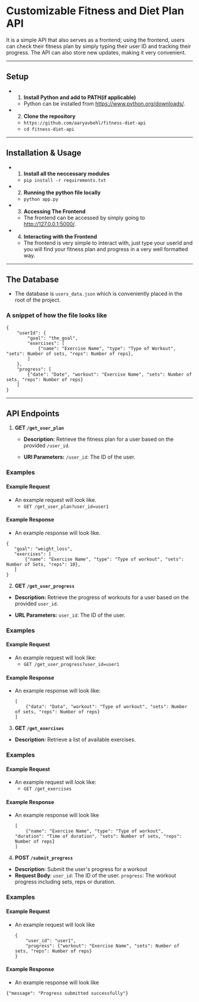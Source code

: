 # Customizable Fitness and Diet Plan API

It is a simple API that also serves as a frontend; using the frontend, users can check their fitness plan by simply typing their user ID and tracking their progress. The API can also store new updates, making it very convenient.

---

## Setup

- 1. **Install Python and add to PATH(if applicable)**

  - Python can be installed from https://www.python.org/downloads/.

- 2. **Clone the repository**

  - `https://github.com/aaryavbehl/fitness-diet-api`
  - `cd fitness-diet-api`

---

## Installation & Usage

- 1. **Install all the neccessary modules**

  - `pip install -r requirements.txt`

- 2. **Running the python file locally**

  - `python app.py`

- 3. **Accessing The Frontend**

  - The frontend can be accessed by simply going to http://127.0.0.1:5000/.

- 4. **Interacting with the Frontend**

  - The frontend is very simple to interact with, just type your userId and you will find your fitness plan and progress in a very well formatted way.

---

## The Database

- The database is `users_data.json` which is conveniently placed in the root of the project.

### A snippet of how the file looks like

```
{
    "userId": {
        "goal": "the_goal",
        "exercises": [
            {"name": "Exercise Name", "type": "Type of Workout", "sets": Number of sets, "reps": Number of reps},
        ]
    },
    "progress": [
        {"date": "Date", "workout": "Exercise Name", "sets": Number of sets, "reps": Number of reps}
    ]
}
```

---

## API Endpoints

1. **GET `/get_user_plan`**

   - **Description:** Retrieve the fitness plan for a user based on the provided `/user_id`.

   - **URl Parameters:** `/user_id`: The ID of the user.

### Examples

#### Example Request

- An example request will look like.
  - `GET /get_user_plan?user_id=user1`

#### Example Response

- An example response will look like.

```
{
   "goal": "weight_loss",
   "exercises": [
       {"name": "Exercise Name", "type": "Type of workout", "sets": Number of Sets, "reps": 10},
   ]
}
```

2.  **GET `/get_user_progress`**

- **Description:** Retrieve the progress of workouts for a user based on the provided `user_id`.

- **URL Parameters:** `user_id`: The ID of the user.

### Examples

#### Example Request

- An example request will look like:
  - `GET /get_user_progress?user_id=user1`

#### Example Response

- An example response will look like:
  ```
  [
      {"data": "Data", "workout": "Type of workout", "sets": Number of sets, "reps": Number of reps}
  ]
  ```

3. **GET `/get_exercises`**

- **Description**: Retrieve a list of available exercises.

### Examples

#### Example Request

- An example request will look like:
  - `GET /get_exercises`

#### Example Response

- An example response will look like

  ```
  [
      {"name": "Exercise Name", "type": "Type of workout", "duration": "Time of duration", "sets": Number of sets, "reps": Number of reps}
  ]
  ```

4. **POST `/submit_progress`**

- **Description**: Submit the user's progress for a workout
- **Request Body**:
  `user_id`: The ID of the user.
  `progress`: The workout progress including sets, reps or duration.

### Examples

#### Example Request

- An example request will look like

  ```
  {
      "user_id": "user1",
      "progress": {"workout": "Exercise Name", "sets": Number of sets, "reps": Number of reps}
  }
  ```

#### Example Response

- An example response will look like

`{"message": "Progress submitted successfully"}`
